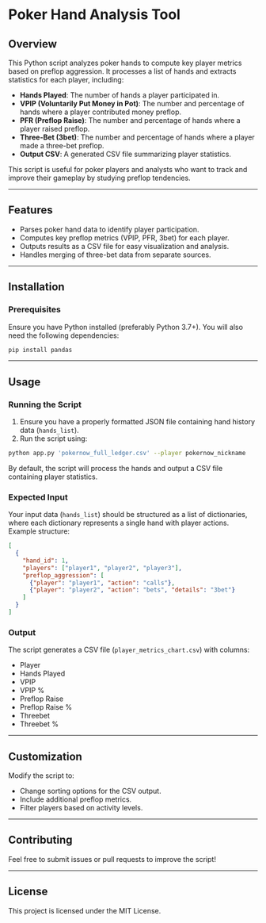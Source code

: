 # Poker Hand Analysis Tool

## Overview
This Python script analyzes poker hands to compute key player metrics based on preflop aggression. It processes a list of hands and extracts statistics for each player, including:

- **Hands Played**: The number of hands a player participated in.
- **VPIP (Voluntarily Put Money in Pot)**: The number and percentage of hands where a player contributed money preflop.
- **PFR (Preflop Raise)**: The number and percentage of hands where a player raised preflop.
- **Three-Bet (3bet)**: The number and percentage of hands where a player made a three-bet preflop.
- **Output CSV**: A generated CSV file summarizing player statistics.

This script is useful for poker players and analysts who want to track and improve their gameplay by studying preflop tendencies.

---
## Features
- Parses poker hand data to identify player participation.
- Computes key preflop metrics (VPIP, PFR, 3bet) for each player.
- Outputs results as a CSV file for easy visualization and analysis.
- Handles merging of three-bet data from separate sources.

---
## Installation
### Prerequisites
Ensure you have Python installed (preferably Python 3.7+). You will also need the following dependencies:

```sh
pip install pandas
```

---
## Usage
### Running the Script
1. Ensure you have a properly formatted JSON file containing hand history data (`hands_list`).
2. Run the script using:

```sh
python app.py 'pokernow_full_ledger.csv' --player pokernow_nickname
```

By default, the script will process the hands and output a CSV file containing player statistics.

### Expected Input
Your input data (`hands_list`) should be structured as a list of dictionaries, where each dictionary represents a single hand with player actions. Example structure:

```json
[
  {
    "hand_id": 1,
    "players": ["player1", "player2", "player3"],
    "preflop_aggression": [
      {"player": "player1", "action": "calls"},
      {"player": "player2", "action": "bets", "details": "3bet"}
    ]
  }
]
```

### Output
The script generates a CSV file (`player_metrics_chart.csv`) with columns:
- Player
- Hands Played
- VPIP
- VPIP %
- Preflop Raise
- Preflop Raise %
- Threebet
- Threebet %

---
## Customization
Modify the script to:
- Change sorting options for the CSV output.
- Include additional preflop metrics.
- Filter players based on activity levels.

---
## Contributing
Feel free to submit issues or pull requests to improve the script!

---
## License
This project is licensed under the MIT License.

